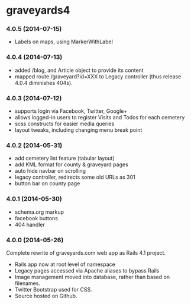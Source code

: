 
graveyards4
===========

### 4.0.5 (2014-07-15)

- Labels on maps, using MarkerWithLabel

### 4.0.4 (2014-07-13)

- added /blog, and Article object to provide its content
- mapped route /graveyard?id=XXX to Legacy controller (thus release 4.0.4 diminishes 404s).

### 4.0.3 (2014-07-12)

- supports login via Facebook, Twitter, Google+
- allows logged-in users to register Visits and Todos for each cemetery
- scss constructs for easier media queries
- layout tweaks, including changing menu break point

### 4.0.2 (2014-05-31)

- add cemetery list feature (tabular layout)
- add KML format for county & graveyard pages
- auto hide navbar on scrolling
- legacy controller, redirects some old URLs as 301
- button bar on county page

### 4.0.1 (2014-05-30)

- schema.org markup
- facebook buttons
- 404 handler 

### 4.0.0 (2014-05-26)

Complete rewrite of graveyards.com web app as Rails 4.1 project.

- Rails app now at root level of namespace
- Legacy pages accessed via Apache aliases to bypass Rails
- Image management moved into database, rather than based on filenames.
- Twitter Bootstrap used for CSS.
- Source hosted on Github.

